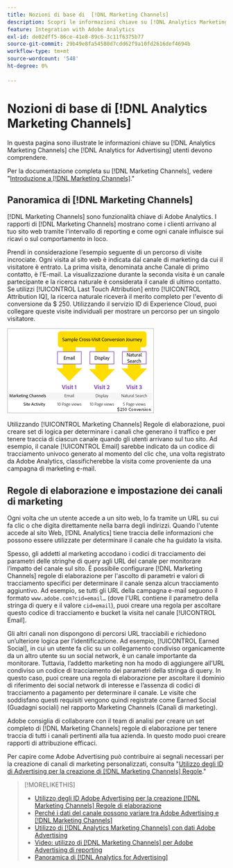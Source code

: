 ```yaml
---
title: Nozioni di base di  [!DNL Marketing Channels]
description: Scopri le informazioni chiave su [!DNL Analytics Marketing Channels] che [!DNL Analytics for Advertising] gli utenti dovrebbero comprendere.
feature: Integration with Adobe Analytics
exl-id: de02dff5-86ce-41e8-89c6-3c11f6375b77
source-git-commit: 29b49e8fa54580d7cdd62f9a10fd2616def4694b
workflow-type: tm+mt
source-wordcount: '548'
ht-degree: 0%

---
```


# Nozioni di base di [!DNL Analytics Marketing Channels]

In questa pagina sono illustrate le informazioni chiave su [!DNL Analytics Marketing Channels] che [!DNL Analytics for Advertising] utenti devono comprendere.

Per la documentazione completa su [!DNL Marketing Channels], vedere &quot;[Introduzione a [!DNL Marketing Channels]](https://experienceleague.adobe.com/docs/analytics/components/marketing-channels/c-getting-started-mchannel.html).&quot;

## Panoramica di [!DNL Marketing Channels]

[!DNL Marketing Channels] sono funzionalità chiave di Adobe Analytics. I rapporti di [!DNL Marketing Channels] mostrano come i clienti arrivano al tuo sito web tramite l&#39;intervallo di reporting e come ogni canale influisce sui ricavi o sul comportamento in loco.

Prendi in considerazione l’esempio seguente di un percorso di visite incrociate. Ogni visita al sito web è indicata dal canale di marketing da cui il visitatore è entrato. La prima visita, denominata anche Canale di primo contatto, è l’E-mail. La visualizzazione durante la seconda visita è un canale partecipante e la ricerca naturale è considerata il canale di ultimo contatto. Se utilizzi [!UICONTROL Last Touch Attribution] entro [!UICONTROL Attribution IQ], la ricerca naturale riceverà il merito completo per l&#39;evento di conversione da $ 250. Utilizzando il servizio ID di Experience Cloud, puoi collegare queste visite individuali per mostrare un percorso per un singolo visitatore.

![Esempio di percorso di conversione tra visite in canali di marketing](/help/integrations/assets/a4adc-mc-sample-journey.png)

Utilizzando [!UICONTROL Marketing Channels] Regole di elaborazione, puoi creare set di logica per determinare i canali che generano il traffico e per tenere traccia di ciascun canale quando gli utenti arrivano sul tuo sito. Ad esempio, il canale [!UICONTROL Email] sarebbe indicato da un codice di tracciamento univoco generato al momento del clic che, una volta registrato da Adobe Analytics, classificherebbe la visita come proveniente da una campagna di marketing e-mail.

## Regole di elaborazione e impostazione dei canali di marketing

Ogni volta che un utente accede a un sito web, lo fa tramite un URL su cui fa clic o che digita direttamente nella barra degli indirizzi. Quando l&#39;utente accede al sito Web, [!DNL Analytics] tiene traccia delle informazioni che possono essere utilizzate per determinare il canale che ha guidato la visita.

Spesso, gli addetti al marketing accodano i codici di tracciamento dei parametri delle stringhe di query agli URL del canale per monitorare l’impatto del canale sul sito. È possibile configurare [!DNL Marketing Channels] regole di elaborazione per l&#39;ascolto di parametri e valori di tracciamento specifici per determinare il canale senza alcun tracciamento aggiuntivo. Ad esempio, se tutti gli URL della campagna e-mail seguono il formato `www.adobe.com?cid=email…` (dove l&#39;URL contiene il parametro della stringa di query e il valore `cid=email`), puoi creare una regola per ascoltare questo codice di tracciamento e bucket la visita nel canale [!UICONTROL Email].

Gli altri canali non dispongono di percorsi URL tracciabili e richiedono un’ulteriore logica per l’identificazione. Ad esempio, [!UICONTROL Earned Social], in cui un utente fa clic su un collegamento condiviso organicamente da un altro utente su un social network, è un canale importante da monitorare. Tuttavia, l’addetto marketing non ha modo di aggiungere all’URL condiviso un codice di tracciamento dei parametri della stringa di query. In questo caso, puoi creare una regola di elaborazione per ascoltare il dominio di riferimento dei social network di interesse e l’assenza di codici di tracciamento a pagamento per determinare il canale. Le visite che soddisfano questi requisiti vengono quindi registrate come Earned Social (Guadagni sociali) nel rapporto Marketing Channels (Canali di marketing).

Adobe consiglia di collaborare con il team di analisi per creare un set completo di [!DNL Marketing Channels] regole di elaborazione per tenere traccia di tutti i canali pertinenti alla tua azienda. In questo modo puoi creare rapporti di attribuzione efficaci.

Per capire come Adobe Advertising può contribuire ai segnali necessari per la creazione di canali di marketing personalizzati, consulta &quot;[Utilizzo degli ID di Advertising per la creazione di  [!DNL Marketing Channels] Regole](mc-ids.md).&quot;

>[!MORELIKETHIS]
>
>* [Utilizzo degli ID Adobe Advertising per la creazione [!DNL Marketing Channels] Regole di elaborazione](mc-ids.md)
>* [Perché i dati del canale possono variare tra Adobe Advertising e [!DNL Marketing Channels]](mc-data-variances.md)
>* [Utilizzo di [!DNL Analytics Marketing Channels] con dati Adobe Advertising](mc-ac-data.md)
>* [Video: utilizzo di [!DNL Marketing Channels] per Adobe Advertising di reporting](https://experienceleague.adobe.com/docs/advertising-learn/tutorials/analytics/analytics-reporting-a4adc.html)
>* [Panoramica di [!DNL Analytics for Advertising]](/help/integrations/analytics/overview.md)
